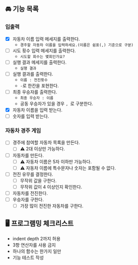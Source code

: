 ## 🚘 기능 목록

### 입출력

- [x] 자동차 이름 입력 메세지를 출력한다.
    - `경주할 자동차 이름을 입력하세요.(이름은 쉼표(,) 기준으로 구분)`
- [ ] 시도 횟수 입력 메세지를 출력한다.
    - `시도할 회수는 몇회인가요?`
- [ ] 실행 결과 메세지를 출력한다.
    - `실행 결과`
- [ ] 실행 결과를 출력한다.
    - `이름 : 전진횟수`
    - `-`로 한칸을 포현한다.
- [ ] 최종 우승자를 출력한다.
    - `최종 우승자 : 이름`
    - 공동 우승자가 있을 경우 `, `로 구분한다.
- [x] 자동차 이름을 입력 받는다.
- [ ] 숫자를 입력 받는다.

### 자동차 경주 게임

- [ ] 경주에 참여할 자동차 목록을 만든다.
    - [ ] ⚠️ 2대 이상만 가능하다.
- [ ] 자동차를 만든다.
    - [ ] ⚠️ 자동차 이름은 5자 이하만 가능하다.
    - [ ] ⚠️ 자동차 이름에 특수문자나 숫자는 포함될 수 없다.
- [ ] 전진 유무를 결정한다.
    - [ ] 무작위 값을 구한다.
    - [ ] 무작위 값이 4 이상인지 확인한다.
- [ ] 자동차를 전진한다.
- [ ] 우승자를 구한다.
    - [ ] 가장 많이 전진한 자동차를 구한다.

## 🖥️ 프로그램밍 체크리스트

- indent depth 2까지 허용
- 3항 연산자를 사용 금지
- 하나의 함수는 한가지 일만
- 기능 테스트 작성
